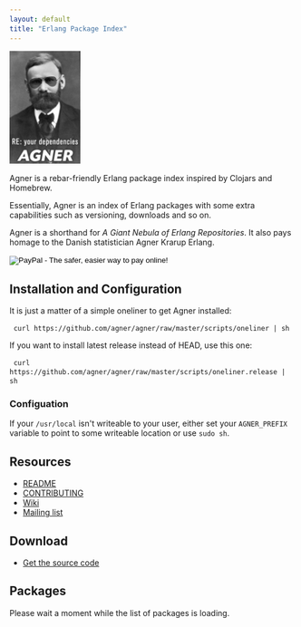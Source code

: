 ```yaml
---
layout: default
title: "Erlang Package Index"
---
```


<img src="images/agner.jpg" width="125"></img>

Agner is a rebar-friendly Erlang package index inspired by Clojars and
Homebrew.

Essentially, Agner is an index of Erlang packages with some extra
capabilities such as versioning, downloads and so on.

Agner is a shorthand for *A Giant Nebula of Erlang Repositories*. It
also pays homage to the Danish statistician Agner Krarup Erlang.

<form action="https://www.paypal.com/cgi-bin/webscr" method="post">
<input type="hidden" name="cmd" value="_s-xclick" />
<input type="hidden" name="hosted_button_id" value="RB3TVE3ZRQFZ8" />
<input type="image" src="https://www.paypal.com/en_US/i/btn/btn_donateCC_LG.gif" border="0" name="submit" alt="PayPal - The safer, easier way to pay online!" />
<img alt="" border="0" src="https://www.paypal.com/en_US/i/scr/pixel.gif" width="1" height="1"></img>
</form>


Installation and Configuration
------------------------------

It is just a matter of a simple oneliner to get Agner installed:

     curl https://github.com/agner/agner/raw/master/scripts/oneliner | sh

If you want to install latest release instead of HEAD, use this one:

     curl https://github.com/agner/agner/raw/master/scripts/oneliner.release | sh

### Configuation

If your `/usr/local` isn't writeable to your user, either set your
`AGNER_PREFIX` variable to point to some writeable location or use
`sudo sh`.

Resources
---------

* [README](https://github.com/agner/agner#readme)
* [CONTRIBUTING](https://github.com/agner/agner/blob/master/CONTRIBUTING.md)
* [Wiki](https://github.com/agner/agner/wiki)
* [Mailing list](http://groups.google.com/group/agner-erlang)

Download
--------

* [Get the source code](https://github.com/agner/agner)

Packages
--------

Please wait a moment while the list of packages is loading.
